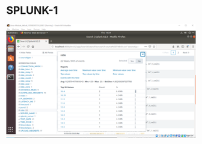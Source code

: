 # SPLUNK-1
<img src="https://github.com/MateiGanea/SPLUNK-1/blob/main/screenshots/ratio.png?raw=true" alt="network diagram">

